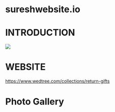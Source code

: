 # sureshwebsite.io
# INTRODUCTION
![](https://i.pinimg.com/originals/ac/97/d7/ac97d7531da478ba7182bb484399b8c3.gif)



# WEBSITE
https://www.wedtree.com/collections/return-gifts

# Photo Gallery